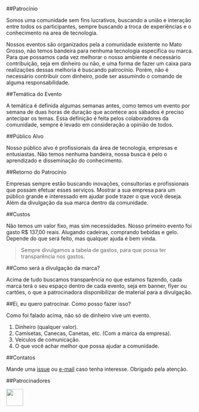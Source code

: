##Patrocínio

Somos uma comunidade sem fins lucrativos, buscando a união e interação entre todos os participantes, sempre buscando a troca de experiências e o conhecimento na area de tecnologia. 

Nossos eventos são organizados pela a comunidade existente no Mato Grosso, não temos bandeira para nenhuma tecnologia especifica ou marca. Para que possamos cada vez melhorar o nosso ambiente é necessário contribuição, seja em dinheiro ou não, e uma forma de fazer um caixa para realizações dessas melhoria é buscando patrocínio. Porém, não é necessário contribuir com dinheiro, pode ser assumindo o comando de alguma responsabilidade. 


##Temática do Evento

A temática é definida algumas semanas antes, como temos um evento por semana de duas horas de duração que acontece aos sábados é preciso antecipar os temas. 
Essa definição é feita pelos colaboradores da comunidade, sempre é levado em consideração a opinião de todos.

##Público Alvo

Nosso público alvo é profissionais da área de tecnologia, empresas e entusiastas. Não temos nenhuma bandeira, nossa busca é pelo o aprendizado e disseminação do conhecimento.

##Retorno do Patrocínio

Empresas sempre estão buscando inovações, consultorias e profissionais que possam efetuar esses serviços. 
Mostrar a sua empresa para um público grande e interessado em ajudar pode trazer o que você deseja. Além da divulgação da sua marca dentro da comunidade.

##Custos

Não temos um valor fixo, mas sim necessidades. Nosso primeiro evento foi gasto R$ 137,00 reais. Alugando cadeiras, comprando bebidas e gelo. Depende do que será feito, mas qualquer ajuda é bem vinda. 
 > Sempre divulgamos a tabela de gastos, para que possa ter transparência nos gastos.
 
##Como será a divulgação da marca? 

Acima de tudo buscamos transparência no que estamos fazendo, cada marca terá o seu espaço dentro de cada evento, seja em banner, flyer ou cartões, o que a patrocinadora disponibilizar de material para a divulgação.

##Ei, eu quero patrocinar. Como posso fazer isso? 

Como foi falado acima, não só de dinheiro vive um evento. 
 1. Dinheiro (qualquer valor).
 1. Camisetas, Canecas, Canetas, etc. (Com a marca da empresa).
 1. Veículos de comunicação.
 1. O que você achar melhor que possa ajudar a comunidade.

##Contatos

Mande uma [issue](https://github.com/devmatogrosso/patrocinio/issues/new) ou [e-mail](mailto:devmatogrosso@gmail.com) caso tenha interesse. Obrigado pela atenção.

##Patrocinadores

[<img src="http://www.nuvem.net/Content/img/logo.png" height="45" weight="15">](http://www.nuvem.net/)
